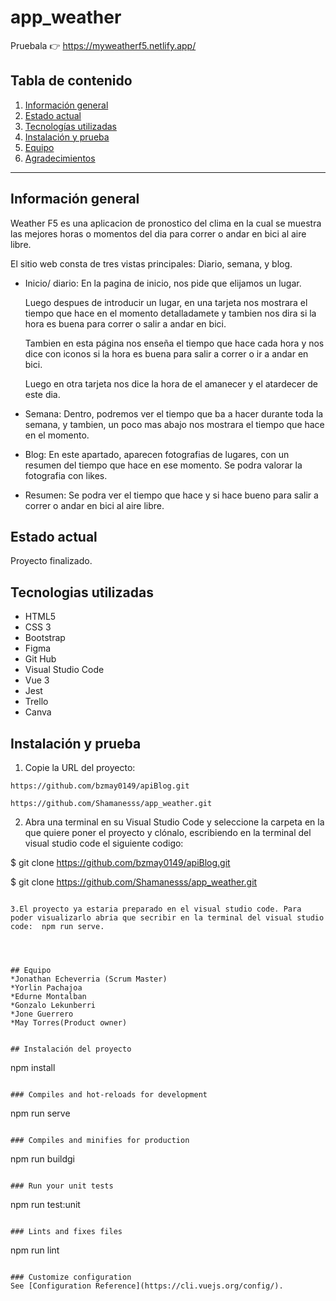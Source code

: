 # app_weather
Pruebala 👉 https://myweatherf5.netlify.app/

## Tabla de contenido
1. [Información general](#informacion-general)
2. [Estado actual](#estado-actual)
3. [Tecnologías utilizadas](#tecnologias-usadas)
4. [Instalación y prueba](#instalacion-y-prueba)
5. [Equipo](#equipo)
6. [Agradecimientos](#agradecimientos)
***
## Información general

Weather F5 es una aplicacion de pronostico del clima en la cual se muestra las mejores horas o momentos del dia para correr o andar en bici al aire libre. 

El sitio web consta de tres vistas principales: Diario, semana, y blog.

* Inicio/ diario: En la pagina de inicio, nos pide que elijamos un lugar. 

    Luego despues de introducir un lugar, en una tarjeta nos mostrara el tiempo que hace en el momento detalladamete y tambien nos dira si la hora es buena para correr o salir a andar en bici.

    Tambien en esta página nos enseña el tiempo que hace cada hora y nos dice con iconos si la hora es buena para salir a correr o ir a andar en bici. 
    
    Luego en otra tarjeta nos dice la hora de el amanecer y el atardecer de este dia. 

    
 

* Semana: Dentro, podremos ver el tiempo que ba a hacer durante toda la semana, y tambien, un poco mas abajo nos mostrara el tiempo que hace en el momento.
 
* Blog: En este apartado, aparecen fotografias de lugares, con un resumen del tiempo que hace en ese momento. Se podra valorar la fotografia con likes. 

* Resumen: Se podra ver el tiempo que hace y si hace bueno para salir a correr o andar en bici al aire libre.



## Estado actual
Proyecto finalizado.

## Tecnologias utilizadas
* HTML5
* CSS 3
* Bootstrap
* Figma
* Git Hub
* Visual Studio Code
* Vue 3
* Jest
* Trello
* Canva

## Instalación y prueba
1. Copie la URL del proyecto:
```
https://github.com/bzmay0149/apiBlog.git

https://github.com/Shamanesss/app_weather.git
```
2. Abra una terminal en su Visual Studio Code y seleccione la carpeta en la que quiere poner el proyecto y clónalo, escribiendo en la terminal del visual studio code el siguiente codigo:


$ git clone https://github.com/bzmay0149/apiBlog.git

$ git clone https://github.com/Shamanesss/app_weather.git
```

3.El proyecto ya estaria preparado en el visual studio code. Para poder visualizarlo abria que secribir en la terminal del visual studio code:  npm run serve.




## Equipo
*Jonathan Echeverria (Scrum Master)
*Yorlin Pachajoa
*Edurne Montalban
*Gonzalo Lekunberri
*Jone Guerrero
*May Torres(Product owner)


## Instalación del proyecto
```
npm install
```

### Compiles and hot-reloads for development
```
npm run serve
```

### Compiles and minifies for production
```
npm run buildgi
```

### Run your unit tests
```
npm run test:unit
```

### Lints and fixes files
```
npm run lint
```

### Customize configuration
See [Configuration Reference](https://cli.vuejs.org/config/).
